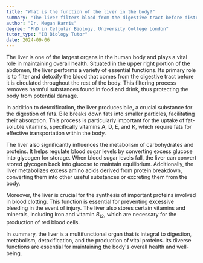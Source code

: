 ```yaml
---
title: "What is the function of the liver in the body?"
summary: "The liver filters blood from the digestive tract before distributing it throughout the body, playing a crucial role in maintaining overall health and metabolic processes."
author: "Dr. Megan Harris"
degree: "PhD in Cellular Biology, University College London"
tutor_type: "IB Biology Tutor"
date: 2024-09-06
---
```


The liver is one of the largest organs in the human body and plays a vital role in maintaining overall health. Situated in the upper right portion of the abdomen, the liver performs a variety of essential functions. Its primary role is to filter and detoxify the blood that comes from the digestive tract before it is circulated throughout the rest of the body. This filtering process removes harmful substances found in food and drink, thus protecting the body from potential damage.

In addition to detoxification, the liver produces bile, a crucial substance for the digestion of fats. Bile breaks down fats into smaller particles, facilitating their absorption. This process is particularly important for the uptake of fat-soluble vitamins, specifically vitamins A, D, E, and K, which require fats for effective transportation within the body.

The liver also significantly influences the metabolism of carbohydrates and proteins. It helps regulate blood sugar levels by converting excess glucose into glycogen for storage. When blood sugar levels fall, the liver can convert stored glycogen back into glucose to maintain equilibrium. Additionally, the liver metabolizes excess amino acids derived from protein breakdown, converting them into other useful substances or excreting them from the body.

Moreover, the liver is crucial for the synthesis of important proteins involved in blood clotting. This function is essential for preventing excessive bleeding in the event of injury. The liver also stores certain vitamins and minerals, including iron and vitamin $B_{12}$, which are necessary for the production of red blood cells.

In summary, the liver is a multifunctional organ that is integral to digestion, metabolism, detoxification, and the production of vital proteins. Its diverse functions are essential for maintaining the body's overall health and well-being.
    